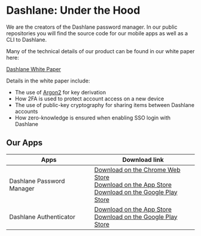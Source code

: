 # Dashlane: Under the Hood

We are the creators of the Dashlane password manager. In our public repositories you will find the source code for our mobile apps as well as a CLI to Dashlane.


Many of the technical details of our product can be found in our white paper here:

[Dashlane White Paper](https://www.dashlane.com/download/whitepaper-en.pdf)

Details in the white paper include:

- The use of [Argon2](https://github.com/P-H-C/phc-winner-argon2) for key derivation
- How 2FA is used to protect account access on a new device
- The use of public-key cryptography for sharing items between Dashlane accounts
- How zero-knowledge is ensured when enabling SSO login with Dashlane

## Our Apps

|  Apps |  Download link |
|---|---|
| Dashlane Password Manager   |  [Download on the Chrome Web Store](https://chrome.google.com/webstore/detail/dashlane-%E2%80%94-password-manag/fdjamakpfbbddfjaooikfcpapjohcfmg)</br>[Download on the App Store](https://apps.apple.com/app/dashlane/id517914548)</br>[Download on the Google Play Store](https://play.google.com/store/apps/details?id=com.dashlane)
| Dashlane Authenticator   |  [Download on the App Store](https://apps.apple.com/app/dashlane-authenticator/id1582978196)</br>[Download on the Google Play Store](https://play.google.com/store/apps/details?id=com.dashlane.authenticator) |
